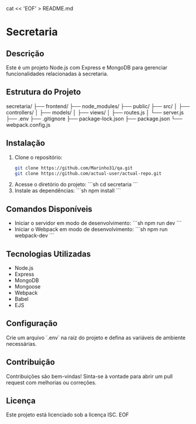 cat << 'EOF' > README.md
# Secretaria

## Descrição
Este é um projeto Node.js com Express e MongoDB para gerenciar funcionalidades relacionadas à secretaria.

## Estrutura do Projeto
secretaria/ ├── frontend/ ├── node_modules/ ├── public/ ├── src/ │ ├── controllers/ │ ├── models/ │ ├── views/ │ ├── routes.js │ └── server.js ├── .env ├── .gitignore ├── package-lock.json ├── package.json └── webpack.config.js


## Instalação
1. Clone o repositório:
   ```sh
   git clone https://github.com/Marinho31/qa.git
   git clone https://github.com/actual-user/actual-repo.git

2. Acesse o diretório do projeto:
   \`\`\`sh
   cd secretaria
   \`\`\`
3. Instale as dependências:
   \`\`\`sh
   npm install
   \`\`\`

## Comandos Disponíveis
- Iniciar o servidor em modo de desenvolvimento:
  \`\`\`sh
  npm run dev
  \`\`\`
- Iniciar o Webpack em modo de desenvolvimento:
  \`\`\`sh
  npm run webpack-dev
  \`\`\`

## Tecnologias Utilizadas
- Node.js
- Express
- MongoDB
- Mongoose
- Webpack
- Babel
- EJS

## Configuração
Crie um arquivo \`.env\` na raiz do projeto e defina as variáveis de ambiente necessárias.

## Contribuição
Contribuições são bem-vindas! Sinta-se à vontade para abrir um pull request com melhorias ou correções.

## Licença
Este projeto está licenciado sob a licença ISC.
EOF
